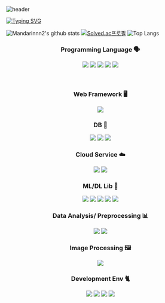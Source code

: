 ![header](https://capsule-render.vercel.app/api?type=Waving&text=yeonsong's_GitHub💫)

[![Typing SVG](https://readme-typing-svg.demolab.com?font=Fira+Code&pause=1000&color=000001&width=435&lines=Hi!+I'm+Data+Analysist+;I'll+be+Data+Master+%F0%9F%92%AB)](https://git.io/typing-svg)

![Mandarinnn2's github stats](https://github-readme-stats.vercel.app/api?username=mandarinnn2&show_icons=true&theme=graywhite)
[![Solved.ac프로필](http://mazassumnida.wtf/api/v2/generate_badge?boj=mandarinnn2)](https://solved.ac/mandarinnn2)
![Top Langs](https://github-readme-stats.vercel.app/api/top-langs/?username=mandarinnn2&layout=compact&theme=graywhite)

<h3 align="center">Programming Language 🗣️</h3>
<div align="center">
<img src="https://img.shields.io/badge/python-3776AB?style=for-the-badge&logo=python&logoColor=white">
<img src="https://img.shields.io/badge/JAVA-007396?style=for-the-badge&logo=java&logoColor=white">
<img src="https://img.shields.io/badge/HTML5-E34F26?style=for-the-badge&logo=HTML5&logoColor=white">
<img src="https://img.shields.io/badge/CSS3-1572B6?style=for-the-badge&logo=CSS3&logoColor=white">
<img src="https://img.shields.io/badge/JavaScript-F7DF1E?style=for-the-badge&logo=JavaScript&logoColor=white">
</div><br><br>

<div align="center">
<h3 align="center">Web Framework 🖥️</h3>
<img src="https://img.shields.io/badge/Django-092E20?style=for-the-badge&logo=Django&logoColor=white">
</div>

<div align="center">
<h3 align="center">DB 💼</h3>
<img src="https://img.shields.io/badge/MySQL-4479A1?style=for-the-badge&logo=MySQL&logoColor=white">
<img src="https://img.shields.io/badge/MongoDB-47A248?style=for-the-badge&logo=MongoDB&logoColor=white">
<img src="https://img.shields.io/badge/Oracle-F80000?style=for-the-badge&logo=Oracle&logoColor=white">
</div>


<div align="center">
<h3 align="center">Cloud Service ☁️</h3>
<img src="https://img.shields.io/badge/Amazon%20EC2-FF9900?style=for-the-badge&logo=Amazon%20EC2&logoColor=white">
<img src="https://img.shields.io/badge/Amazon%20S3-569A31?style=for-the-badge&logo=Amazon%20S3&logoColor=white">
</div>


<div align="center">
<h3 align="center">ML/DL Lib 🤖</h3>
<img src="https://img.shields.io/badge/PyTorch-EE4C2C?style=for-the-badge&logo=PyTorch&logoColor=white">
<img src="https://img.shields.io/badge/TensorFlow-FF6F00?style=for-the-badge&logo=TensorFlow&logoColor=white">
<img src="https://img.shields.io/badge/scikitlearn-F7931E?style=for-the-badge&logo=scikitlearn&logoColor=white">
<img src="https://img.shields.io/badge/SciPy-8CAAE6?style=for-the-badge&logo=SciPy&logoColor=white">
<img src="https://img.shields.io/badge/keras-D00000?style=for-the-badge&logo=keras&logoColor=white">
</div>


<div align="center">
<h3 align="center">Data Analysis/ Preprocessing 📊</h3>
<img src="https://img.shields.io/badge/NumPy-013243?style=for-the-badge&logo=NumPy&logoColor=white">
<img src="https://img.shields.io/badge/pandas-150458?style=for-the-badge&logo=pandas&logoColor=white">
</div>


<div align="center">
<h3 align="center">Image Processing 🖼️</h3>
<img src="https://img.shields.io/badge/OpenCV-5C3EE8?style=for-the-badge&logo=OpenCV&logoColor=white">
</div>


<div align="center">
<h3 align="center">Development Env 🐈</h3>
<img src="https://img.shields.io/badge/github-181717?style=for-the-badge&logo=github&logoColor=white">
<img src="https://img.shields.io/badge/linux-FCC624?style=for-the-badge&logo=linux&logoColor=white">
<img src="https://img.shields.io/badge/Google Colab-F9AB00?style=for-the-badge&logo=Google Colab&logoColor=white">
<img src="https://img.shields.io/badge/Jupyter-F37626?style=for-the-badge&logo=Jupyterb&logoColor=white">
</div>


<!--
**mandarinnn2/mandarinnn2** is a ✨ _special_ ✨ repository because its `README.md` (this file) appears on your GitHub profile.

Here are some ideas to get you started:

- 🔭 I’m currently working on ...
- 🌱 I’m currently learning ...
- 👯 I’m looking to collaborate on ...
- 🤔 I’m looking for help with ...
- 💬 Ask me about ...
- 📫 How to reach me: ...
- 😄 Pronouns: ...
- ⚡ Fun fact: ...
-->
